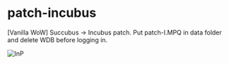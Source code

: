 # patch-incubus
[Vanilla WoW] Succubus -> Incubus patch. Put patch-I.MPQ in data folder and delete WDB before logging in.

![InP](https://github.com/user-attachments/assets/ebd85495-7056-4c38-9709-e31bc433a5cf)

